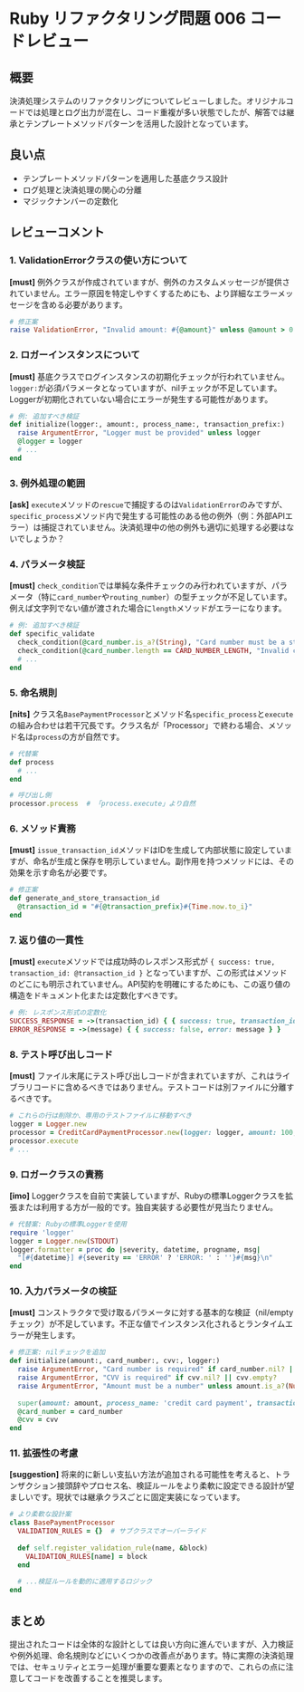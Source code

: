 # Ruby リファクタリング問題 006 コードレビュー

## 概要

決済処理システムのリファクタリングについてレビューしました。オリジナルコードでは処理とログ出力が混在し、コード重複が多い状態でしたが、解答では継承とテンプレートメソッドパターンを活用した設計となっています。

## 良い点

- テンプレートメソッドパターンを適用した基底クラス設計
- ログ処理と決済処理の関心の分離
- マジックナンバーの定数化

## レビューコメント

### 1. ValidationErrorクラスの使い方について

**[must]** 例外クラスが作成されていますが、例外のカスタムメッセージが提供されていません。エラー原因を特定しやすくするためにも、より詳細なエラーメッセージを含める必要があります。

```ruby
# 修正案
raise ValidationError, "Invalid amount: #{@amount}" unless @amount > 0
```

### 2. ロガーインスタンスについて

**[must]** 基底クラスでログインスタンスの初期化チェックが行われていません。`logger:`が必須パラメータとなっていますが、nilチェックが不足しています。Loggerが初期化されていない場合にエラーが発生する可能性があります。

```ruby
# 例: 追加すべき検証
def initialize(logger:, amount:, process_name:, transaction_prefix:)
  raise ArgumentError, "Logger must be provided" unless logger
  @logger = logger
  # ...
end
```

### 3. 例外処理の範囲

**[ask]** `execute`メソッドの`rescue`で捕捉するのは`ValidationError`のみですが、`specific_process`メソッド内で発生する可能性のある他の例外（例：外部APIエラー）は捕捉されていません。決済処理中の他の例外も適切に処理する必要はないでしょうか？

### 4. パラメータ検証

**[must]** `check_condition`では単純な条件チェックのみ行われていますが、パラメータ（特に`card_number`や`routing_number`）の型チェックが不足しています。例えば文字列でない値が渡された場合に`length`メソッドがエラーになります。

```ruby
# 例: 追加すべき検証
def specific_validate
  check_condition(@card_number.is_a?(String), "Card number must be a string")
  check_condition(@card_number.length == CARD_NUMBER_LENGTH, "Invalid card number length")
  # ...
end
```

### 5. 命名規則

**[nits]** クラス名`BasePaymentProcessor`とメソッド名`specific_process`と`execute`の組み合わせは若干冗長です。クラス名が「Processor」で終わる場合、メソッド名は`process`の方が自然です。

```ruby
# 代替案
def process
  # ...
end

# 呼び出し側
processor.process  # 「process.execute」より自然
```

### 6. メソッド責務

**[must]** `issue_transaction_id`メソッドはIDを生成して内部状態に設定していますが、命名が生成と保存を明示していません。副作用を持つメソッドには、その効果を示す命名が必要です。

```ruby
# 修正案
def generate_and_store_transaction_id
  @transaction_id = "#{@transaction_prefix}#{Time.now.to_i}"
end
```

### 7. 返り値の一貫性

**[must]** `execute`メソッドでは成功時のレスポンス形式が `{ success: true, transaction_id: @transaction_id }` となっていますが、この形式はメソッドのどこにも明示されていません。API契約を明確にするためにも、この返り値の構造をドキュメント化または定数化すべきです。

```ruby
# 例: レスポンス形式の定数化
SUCCESS_RESPONSE = ->(transaction_id) { { success: true, transaction_id: transaction_id } }
ERROR_RESPONSE = ->(message) { { success: false, error: message } }
```

### 8. テスト呼び出しコード

**[must]** ファイル末尾にテスト呼び出しコードが含まれていますが、これはライブラリコードに含めるべきではありません。テストコードは別ファイルに分離するべきです。

```ruby
# これらの行は削除か、専用のテストファイルに移動すべき
logger = Logger.new
processor = CreditCardPaymentProcessor.new(logger: logger, amount: 100, card_number: '1234567890123456', cvv: '123')
processor.execute
# ...
```

### 9. ロガークラスの責務

**[imo]** Loggerクラスを自前で実装していますが、Rubyの標準Loggerクラスを拡張または利用する方が一般的です。独自実装する必要性が見当たりません。

```ruby
# 代替案: Rubyの標準Loggerを使用
require 'logger'
logger = Logger.new(STDOUT)
logger.formatter = proc do |severity, datetime, progname, msg|
  "[#{datetime}] #{severity == 'ERROR' ? 'ERROR: ' : ''}#{msg}\n"
end
```

### 10. 入力パラメータの検証

**[must]** コンストラクタで受け取るパラメータに対する基本的な検証（nil/empty チェック）が不足しています。不正な値でインスタンス化されるとランタイムエラーが発生します。

```ruby
# 修正案: nilチェックを追加
def initialize(amount:, card_number:, cvv:, logger:)
  raise ArgumentError, "Card number is required" if card_number.nil? || card_number.empty?
  raise ArgumentError, "CVV is required" if cvv.nil? || cvv.empty?
  raise ArgumentError, "Amount must be a number" unless amount.is_a?(Numeric)
  
  super(amount: amount, process_name: 'credit card payment', transaction_prefix: 'TXN', logger: logger)
  @card_number = card_number
  @cvv = cvv
end
```

### 11. 拡張性の考慮

**[suggestion]** 将来的に新しい支払い方法が追加される可能性を考えると、トランザクション接頭辞やプロセス名、検証ルールをより柔軟に設定できる設計が望ましいです。現状では継承クラスごとに固定実装になっています。

```ruby
# より柔軟な設計案
class BasePaymentProcessor
  VALIDATION_RULES = {}  # サブクラスでオーバーライド
  
  def self.register_validation_rule(name, &block)
    VALIDATION_RULES[name] = block
  end
  
  # ...検証ルールを動的に適用するロジック
end
```

## まとめ

提出されたコードは全体的な設計としては良い方向に進んでいますが、入力検証や例外処理、命名規則などにいくつかの改善点があります。特に実際の決済処理では、セキュリティとエラー処理が重要な要素となりますので、これらの点に注意してコードを改善することを推奨します。